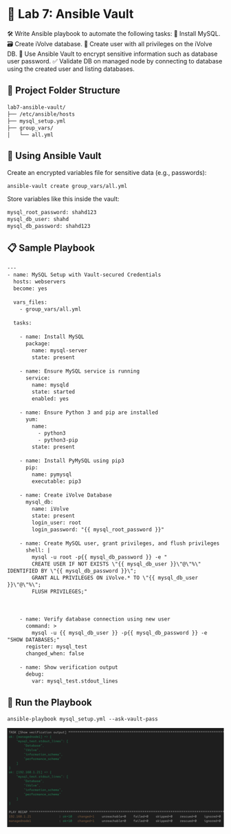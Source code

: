 # 🧪 Lab 7: Ansible Vault

🛠️ Write Ansible playbook to automate the following tasks:
💾 Install MySQL.
🗃️ Create iVolve database.
👤 Create user with all privileges on the iVolve DB.
🔐 Use Ansible Vault to encrypt sensitive information such as database user password.
✅ Validate DB on managed node by connecting to database using the created user and listing databases.

## 📁 Project Folder Structure

```
lab7-ansible-vault/        
├── /etc/ansible/hosts            
├── mysql_setup.yml           
├── group_vars/            
│   └── all.yml        
```

## 🔐 Using Ansible Vault

Create an encrypted variables file for sensitive data (e.g., passwords):
```
ansible-vault create group_vars/all.yml
```

Store variables like this inside the vault:
```
mysql_root_password: shahd123
mysql_db_user: shahd
mysql_db_password: shahd123
```

## 📋 Sample Playbook 

```
---
- name: MySQL Setup with Vault-secured Credentials
  hosts: webservers
  become: yes

  vars_files:
    - group_vars/all.yml

  tasks:

    - name: Install MySQL
      package:
        name: mysql-server
        state: present

    - name: Ensure MySQL service is running
      service:
        name: mysqld
        state: started
        enabled: yes

    - name: Ensure Python 3 and pip are installed
      yum:
        name:
          - python3
          - python3-pip
        state: present

    - name: Install PyMySQL using pip3
      pip:
        name: pymysql
        executable: pip3

    - name: Create iVolve Database
      mysql_db:
        name: iVolve
        state: present
        login_user: root
        login_password: "{{ mysql_root_password }}"

    - name: Create MySQL user, grant privileges, and flush privileges
      shell: |
        mysql -u root -p{{ mysql_db_password }} -e "
        CREATE USER IF NOT EXISTS \"{{ mysql_db_user }}\"@\"%\" IDENTIFIED BY \"{{ mysql_db_password }}\";
        GRANT ALL PRIVILEGES ON iVolve.* TO \"{{ mysql_db_user }}\"@\"%\";
        FLUSH PRIVILEGES;"



    - name: Verify database connection using new user
      command: >
        mysql -u {{ mysql_db_user }} -p{{ mysql_db_password }} -e "SHOW DATABASES;"
      register: mysql_test
      changed_when: false

    - name: Show verification output
      debug:
        var: mysql_test.stdout_lines
```

## 🚀 Run the Playbook                                                                                   

```
ansible-playbook mysql_setup.yml --ask-vault-pass
```

![Alt text](./images/mysql_.jpg)



